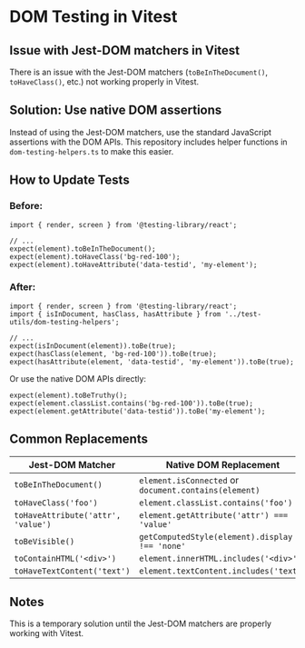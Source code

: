 # DOM Testing in Vitest

## Issue with Jest-DOM matchers in Vitest

There is an issue with the Jest-DOM matchers (`toBeInTheDocument()`, `toHaveClass()`, etc.) not working properly in Vitest. 

## Solution: Use native DOM assertions

Instead of using the Jest-DOM matchers, use the standard JavaScript assertions with the DOM APIs. This repository includes helper functions in `dom-testing-helpers.ts` to make this easier.

## How to Update Tests

### Before:

```tsx
import { render, screen } from '@testing-library/react';

// ...
expect(element).toBeInTheDocument();
expect(element).toHaveClass('bg-red-100');
expect(element).toHaveAttribute('data-testid', 'my-element');
```

### After:

```tsx
import { render, screen } from '@testing-library/react';
import { isInDocument, hasClass, hasAttribute } from '../test-utils/dom-testing-helpers';

// ...
expect(isInDocument(element)).toBe(true);
expect(hasClass(element, 'bg-red-100')).toBe(true);
expect(hasAttribute(element, 'data-testid', 'my-element')).toBe(true);
```

Or use the native DOM APIs directly:

```tsx
expect(element).toBeTruthy();
expect(element.classList.contains('bg-red-100')).toBe(true);
expect(element.getAttribute('data-testid')).toBe('my-element');
```

## Common Replacements

| Jest-DOM Matcher | Native DOM Replacement |
| ---------------- | ---------------------- |
| `toBeInTheDocument()` | `element.isConnected` or `document.contains(element)` |
| `toHaveClass('foo')` | `element.classList.contains('foo')` |
| `toHaveAttribute('attr', 'value')` | `element.getAttribute('attr') === 'value'` |
| `toBeVisible()` | `getComputedStyle(element).display !== 'none'` |
| `toContainHTML('<div>')` | `element.innerHTML.includes('<div>')` |
| `toHaveTextContent('text')` | `element.textContent.includes('text')` |

## Notes

This is a temporary solution until the Jest-DOM matchers are properly working with Vitest.